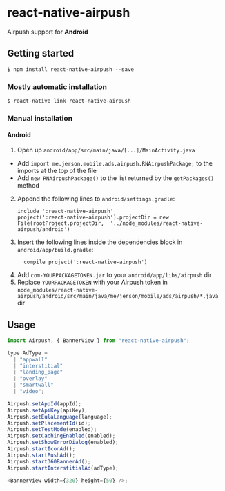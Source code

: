 # react-native-airpush

Airpush support for **Android**

## Getting started

`$ npm install react-native-airpush --save`

### Mostly automatic installation

`$ react-native link react-native-airpush`

### Manual installation

#### Android

1.  Open up `android/app/src/main/java/[...]/MainActivity.java`

- Add `import me.jerson.mobile.ads.airpush.RNAirpushPackage;` to the imports at the top of the file
- Add `new RNAirpushPackage()` to the list returned by the `getPackages()` method

2.  Append the following lines to `android/settings.gradle`:
    ```
    include ':react-native-airpush'
    project(':react-native-airpush').projectDir = new File(rootProject.projectDir, 	'../node_modules/react-native-airpush/android')
    ```
3.  Insert the following lines inside the dependencies block in `android/app/build.gradle`:
    ```
      compile project(':react-native-airpush')
    ```
4.  Add `com-YOURPACKAGETOKEN.jar` to your `android/app/libs/airpush` dir
5.  Replace `YOURPACKAGETOKEN` with your Airpush token in `node_modules/react-native-airpush/android/src/main/java/me/jerson/mobile/ads/airpush/*.java` dir


## Usage

```javascript
import Airpush, { BannerView } from "react-native-airpush";

type AdType =
  | "appwall"
  | "interstitial"
  | "landing_page"
  | "overlay"
  | "smartwall"
  | "video";

Airpush.setAppId(appId);
Airpush.setApiKey(apiKey);
Airpush.setEulaLanguage(language);
Airpush.setPlacementId(id);
Airpush.setTestMode(enabled);
Airpush.setCachingEnabled(enabled);
Airpush.setShowErrorDialog(enabled);
Airpush.startIconAd();
Airpush.startPushAd();
Airpush.start360BannerAd();
Airpush.startInterstitialAd(adType);

<BannerView width={320} height={50} />;
```
